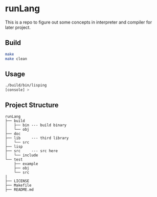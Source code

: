# runLang
This is a repo to figure out some concepts in interpreter and compiler for later project.

## Build
```sh
make
make clean
```

## Usage
```sh
./build/bin/lisping
[console] >
```

## Project Structure
```
runLang
├── build
│   ├── bin --- build binary
│   └── obj
├── doc
├── lib     --- third library
│   └── src
├── lisp
├── src     --- src here
│   └── include
└── test
    ├── example
    ├── obj
    └── src
|
├── LICENSE
├── Makefile
├── README.md

```